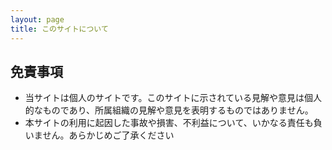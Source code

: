 ```yaml
---
layout: page
title: このサイトについて
---
```


## 免責事項
- 当サイトは個人のサイトです。このサイトに示されている見解や意見は個人的なものであり、所属組織の見解や意見を表明するものではありません。
- 本サイトの利用に起因した事故や損害、不利益について、いかなる責任も負いません。あらかじめご了承ください
